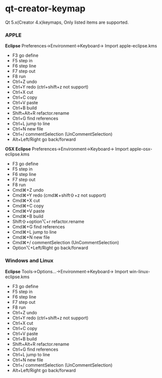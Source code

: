 # qt-creator-keymap

Qt 5.x(Creator 4.x)keymaps, Only listed items are supported.

### APPLE 
**Eclipse** Preferences->Environment->Keyboard-> Import apple-eclipse.kms

- F3 go define
- F5 step in 
- F6 step line
- F7 step out
- F8 run
- Ctrl+Z undo
- Ctrl+Y redo (ctrl+shift+z not support)
- Ctrl+X cut
- Ctrl+C copy
- Ctrl+V paste
- Ctrl+B build
- Shift+Alt+R refactor.rename
- Ctrl+G find references
- Ctrl+L jump to line
- Ctrl+N new file 
- Ctrl+/ commentSelection (UnCommentSelection)
- Alt+Left/Right go back/forward

**OSX Eclipse** Preferences->Environment->Keyboard-> Import apple-osx-eclipse.kms

- F3 go define
- F5 step in 
- F6 step line
- F7 step out
- F8 run
- Cmd⌘+Z undo
- Cmd⌘+Y redo (cmd⌘+shift⇧+z not support)
- Cmd⌘+X cut
- Cmd⌘+C copy
- Cmd⌘+V paste
- Cmd⌘+B build
- Shift⇧+option⌥+r refactor.rename
- Cmd⌘+G find references
- Cmd⌘+L jump to line
- Cmd⌘+N new file 
- Cmd⌘+/ commentSelection (UnCommentSelection)
- Option⌥+Left/Right go back/forward

### Windows and Linux
**Eclipse** Tools->Options...->Environment->Keyboard-> Import win-linux-eclipse.kms

- F3 go define
- F5 step in 
- F6 step line
- F7 step out
- F8 run
- Ctrl+Z undo
- Ctrl+Y redo (ctrl+shift+z not support)
- Ctrl+X cut
- Ctrl+C copy
- Ctrl+V paste
- Ctrl+B build
- Shift+Alt+R refactor.rename
- Ctrl+G find references
- Ctrl+L jump to line
- Ctrl+N new file 
- Ctrl+/ commentSelection (UnCommentSelection)
- Alt+Left/Right go back/forward
